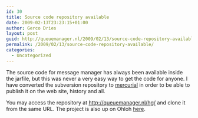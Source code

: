 ```yaml
---
id: 30
title: Source code repository available
date: 2009-02-13T23:23:15+01:00
author: Gerco Dries
layout: post
guid: http://queuemanager.nl/2009/02/13/source-code-repository-available/
permalink: /2009/02/13/source-code-repository-available/
categories:
  - Uncategorized
---
```

The source code for message manager has always been available inside the jarfile, but this was never a very easy way to get the code for anyone. I have converted the subversion repository to [mercurial](http://www.selenic.com/mercurial/) in order to be able to publish it on the web site, history and all.

You may access the repository at <http://queuemanager.nl/hg/> and clone it from the same URL. The project is also up on Ohloh [here](https://www.ohloh.net/p/sonicmessagemanager).